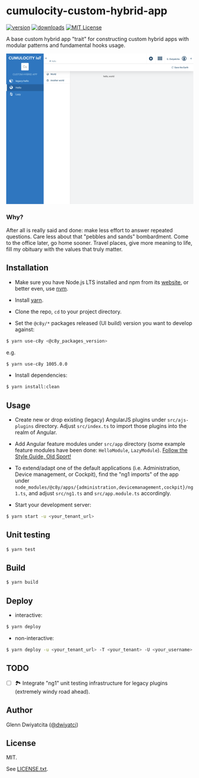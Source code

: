 # cumulocity-custom-hybrid-app

[![version](https://img.shields.io/npm/v/cumulocity-custom-hybrid-app.svg)](https://www.npmjs.com/package/cumulocity-custom-hybrid-app)
[![downloads](https://img.shields.io/npm/dt/cumulocity-custom-hybrid-app.svg)](http://npm-stat.com/charts.html?package=cumulocity-custom-hybrid-app)
[![MIT License](https://img.shields.io/github/license/mashape/apistatus.svg)](https://raw.githubusercontent.com/dwiyatci/cumulocity-custom-hybrid-app/master/LICENSE.txt)

A base custom hybrid app "trait" for constructing custom hybrid apps with modular patterns and fundamental hooks usage.

![Screenshot](localhost_9000_apps_customhybridapp_.png)

### Why?

After all is really said and done: make less effort to answer repeated questions. Care less about that "pebbles and sands" bombardment. Come to the office later, go home sooner. Travel places, give more meaning to life, fill my obituary with the values that truly matter.

## Installation

- Make sure you have Node.js LTS installed and npm from its [website](https://nodejs.org), or better even, use [nvm](https://github.com/creationix/nvm).

- Install [yarn](https://yarnpkg.com/en/docs/install).

- Clone the repo, `cd` to your project directory.

- Set the `@c8y/*` packages released (UI build) version you want to develop against:

```bash
$ yarn use-c8y <@c8y_packages_version>
```

e.g.

```bash
$ yarn use-c8y 1005.0.0
```

- Install dependencies:

```bash
$ yarn install:clean
```

## Usage

- Create new or drop existing (legacy) AngularJS plugins under `src/ajs-plugins` directory. Adjust `src/index.ts` to import those plugins into the realm of Angular.

- Add Angular feature modules under `src/app` directory (some example feature modules have been done: `HelloModule`, `LazyModule`). [Follow the Style Guide, Old Sport!](https://angular.io/guide/styleguide)

- To extend/adapt one of the default applications (i.e. Administration, Device management, or Cockpit), find the "ng1 imports" of the app under `node_modules/@c8y/apps/{administration,devicemanagement,cockpit}/ng1.ts`, and adjust `src/ng1.ts` and `src/app.module.ts` accordingly.

- Start your development server:

```bash
$ yarn start -u <your_tenant_url>
```

## Unit testing

```bash
$ yarn test
```

## Build

```bash
$ yarn build
```

## Deploy

- interactive:

```bash
$ yarn deploy
```

- non-interactive:

```bash
$ yarn deploy -u <your_tenant_url> -T <your_tenant> -U <your_username> -P <your_username_password>
```

## TODO

- [ ] 🏞️ Integrate "ng1" unit testing infrastructure for legacy plugins (extremely windy road ahead).

## Author

Glenn Dwiyatcita ([@dwiyatci](http://tiny.cc/dwiyatci))

## License

MIT.

See [LICENSE.txt](LICENSE.txt).
